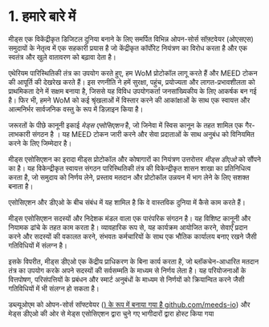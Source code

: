 
# 1. हमारे बारे में

मीड्स एक विकेंद्रीकृत डिजिटल दुनिया बनाने के लिए समर्पित विभिन्न ओपन-सोर्स सॉफ़्टवेयर (ओएसएस) समुदायों के नेतृत्व में एक सहकारी प्रयास है जो केंद्रीकृत कॉर्पोरेट नियंत्रण का विरोध करता है और एक स्वतंत्र और खुले वातावरण को बढ़ावा देता है।

एथेरियम पारिस्थितिकी तंत्र का उपयोग करते हुए, हम WoM प्रोटोकॉल लागू करते हैं और MEED टोकन की आपूर्ति की देखरेख करते हैं। इस रणनीति ने हमें सुरक्षा, पहुंच, प्रयोज्यता और लागत-प्रभावशीलता को प्राथमिकता देने में सक्षम बनाया है, जिससे यह विविध उपयोगकर्ता जनसांख्यिकीय के लिए आकर्षक बन गई है। फिर भी, हमने WoM को कई श्रृंखलाओं में विस्तार करने की आकांक्षाओं के साथ एक स्वायत्त और आत्मनिर्भर सार्वजनिक वस्तु के रूप में डिज़ाइन किया है।

जरूरतों के पीछे कानूनी इकाई _मेड्स एसोसिएशन_ है, जो जिनेवा में स्विस कानून के तहत शामिल एक गैर-लाभकारी संगठन है । यह MEED टोकन जारी करने और सेवा प्रदाताओं के साथ अनुबंध को विनियमित करने के लिए जिम्मेदार है।

मीड्स एसोसिएशन का इरादा मीड्स प्रोटोकॉल और कोषागारों का नियंत्रण उत्तरोत्तर _मीड्स डीएओ_ को सौंपने का है। यह विकेन्द्रीकृत स्वायत्त संगठन पारिस्थितिकी तंत्र की विकेन्द्रीकृत शासन शाखा का प्रतिनिधित्व करता है, जो समुदाय को निर्णय लेने, प्रस्ताव मतदान और प्रोटोकॉल उन्नयन में भाग लेने के लिए सशक्त बनाता है।

एसोसिएशन और डीएओ के बीच संबंध में यह शामिल है कि वे वास्तविक दुनिया में कैसे काम करते हैं।

मीड्स एसोसिएशन सदस्यों और निदेशक मंडल वाला एक पारंपरिक संगठन है। यह विशिष्ट कानूनी और नियामक ढांचे के तहत काम करता है। व्यावहारिक रूप से, यह कार्यक्रम आयोजित करने, सेवाएँ प्रदान करने और सदस्यों की वकालत करने, संभवतः कर्मचारियों के साथ एक भौतिक कार्यालय बनाए रखने जैसी गतिविधियों में संलग्न है।

इसके विपरीत, मीड्स डीएओ एक केंद्रीय प्राधिकरण के बिना कार्य करता है, जो ब्लॉकचेन-आधारित मतदान तंत्र का उपयोग करके अपने सदस्यों की सर्वसम्मति के माध्यम से निर्णय लेता है। यह परियोजनाओं के वित्तपोषण, परिसंपत्तियों के प्रबंधन और स्मार्ट अनुबंधों के माध्यम से निर्णयों को क्रियान्वित करने जैसी गतिविधियों में भी संलग्न हो सकता है।

डब्ल्यूओएम को ओपन-सोर्स सॉफ्टवेयर ([) के रूप में बनाया गया है github.com/meeds-io](https://github.com/meeds-io)) और मेड्स डीएओ की ओर से मेड्स एसोसिएशन द्वारा चुने गए भागीदारों द्वारा होस्ट किया गया

